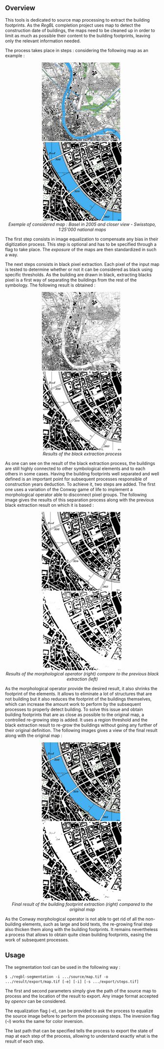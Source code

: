 ## Overview

This tools is dedicated to source map processing to extract the building footprints. As the _RegBL_ completion project uses map to detect the construction date of buildings, the maps need to be cleaned up in order to limit as much as possible their content to the building footprints, leaving only the relevant information needed.

The process takes place in steps : considering the following map as an example :

<p align="center">
<img src="../../doc/image/map-basel-2005.jpg?raw=true" width="256">
&nbsp;
<img src="../../doc/image/map-basel-2005-crop.jpg?raw=true" width="256">
<br />
<i>Exemple of considered map : Basel in 2005 and closer view - Swisstopo, 1:25'000 national maps</i>
</p>

The first step consists in image equalization to compensate any bias in their digitization process. This step is optional and has to be specified through a flag to take place. The _exposure_ of the maps are then standardized in such a way.

The next steps consists in black pixel extraction. Each pixel of the input map is tested to determine whether or not it can be considered as black using specific thresholds. As the building are drawn in black, extracting blacks pixel is a first way of separating the buildings from the rest of the symbology. The following result is obtained :

<p align="center">
<img src="../../doc/image/map-basel-2005-black.jpg?raw=true" width="256">
&nbsp;
<img src="../../doc/image/map-basel-2005-crop-black.jpg?raw=true" width="256">
<br />
<i>Results of the black extraction process</i>
</p>

As one can see on the result of the black extraction process, the buildings are still highly connected to other symbological elements and to each others in some cases. Having the building footprints well separated and well defined is an important point for subsequent processes responsible of construction years deduction. To achieve it, two steps are added. The first one uses a variation of the Conway game of life to implement a morphological operator able to disconnect pixel groups. The following image gives the results of this separation process along with the previous black extraction result on which it is based :

<p align="center">
<img src="../../doc/image/map-basel-2005-crop-black.jpg?raw=true" width="256">
&nbsp;
<img src="../../doc/image/map-basel-2005-crop-conway.jpg?raw=true" width="256">
<br />
<i>Results of the morphological operator (right) compare to the previous black extraction (left)</i>
</p>

As the morphological operator provide the desired result, it also shrinks the footprint of the elements. It allows to eliminate a lot of structures that are not building but it also reduces the footprint of the buildings themselves, which can increase the amount work to perform by the subsequent processes to properly detect building. To solve this issue and obtain building footprints that are as close as possible to the original map, a controlled re-growing step is added. It uses a region threshold and the black extraction result to re-grow the buildings without going any further of their original definition. The following images gives a view of the final result along with the original map :

<p align="center">
<img src="../../doc/image/map-basel-2005-crop.jpg?raw=true" width="256">
&nbsp;
<img src="../../doc/image/map-basel-2005-crop-final.jpg?raw=true" width="256">
<br />
<i>Final result of the building footprint extraction (right) compared to the original map</i>
</p>

As the Conway morphological operator is not able to get rid of all the non-building elements, such as large and bold texts, the re-growing final step also thicken them along with the building footprints. It remains nevertheless a process that allows to obtain quite clean building footprints, easing the work of subsequent processes.

## Usage

The segmentation tool can be used in the following way :

    $ ./regbl-segmentation -i .../source/map.tif -o .../result/export/map.tif [-e] [-i] [-s .../export/steps.tif]

The first and second parameters simply give the path of the source map to process and the location of the result to export. Any image format accepted by _opencv_ can be considered.

The equalization flag (_-e_), can be provided to ask the process to equalize the source image before to perform the processing steps. The inversion flag (_-i_) works the same for color inversion.

The last path that can be specified tells the process to export the state of map at each step of the process, allowing to understand exactly what is the result of each step.
